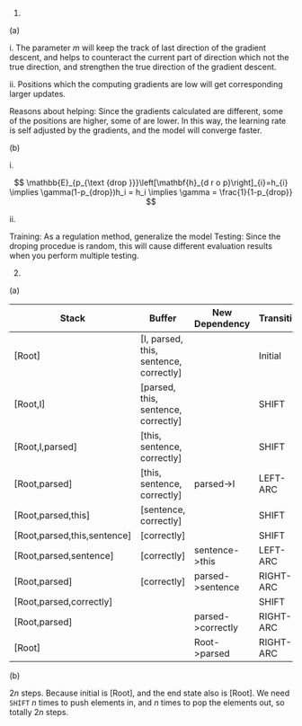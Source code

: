 1.
(a)

i. The parameter $m$ will keep the track of last direction of the gradient descent, and helps to counteract the current part of direction which not the true direction, and strengthen the true direction of the gradient descent.

ii. Positions which the computing gradients are low will get corresponding larger updates.

Reasons about helping: Since the gradients calculated are different, some of the positions are higher, some of are lower. In this way, the learning rate is self adjusted by the gradients, and the model will converge faster.

(b)

i. 

$$
\mathbb{E}_{p_{\text {drop }}}\left[\mathbf{h}_{d r o p}\right]_{i}=h_{i} \implies \gamma(1-p_{drop})h_i = h_i \implies \gamma = \frac{1}{1-p_{drop}}
$$

ii.

Training: As a regulation method, generalize the model
Testing: Since the droping procedue is random, this will cause different evaluation results when you perform multiple testing.

2.
(a)

| Stack | Buffer | New Dependency | Transition |
| -- | -- | -- | -- |
| [Root] | [I, parsed, this, sentence, correctly] | | Initial |
| [Root,I] | [parsed, this, sentence, correctly] | | SHIFT |
| [Root,I,parsed] | [this, sentence, correctly] | | SHIFT |
| [Root,parsed] | [this, sentence, correctly] | parsed->I | LEFT-ARC |
| [Root,parsed,this] | [sentence, correctly] | | SHIFT |
| [Root,parsed,this,sentence] | [correctly] | | SHIFT |
| [Root,parsed,sentence] | [correctly] | sentence->this | LEFT-ARC |
| [Root,parsed] | [correctly] | parsed->sentence | RIGHT-ARC |
| [Root,parsed,correctly] | | | SHIFT |
| [Root,parsed] | | parsed->correctly | RIGHT-ARC |
| [Root] | | Root->parsed | RIGHT-ARC |

(b)

$2n$ steps. Because initial is [Root], and the end state also is [Root]. We need `SHIFT` $n$ times to push elements in, and $n$ times to pop the elements out, so totally $2n$ steps.